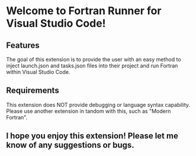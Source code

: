 # Welcome to Fortran Runner for Visual Studio Code!

## Features

The goal of this extension is to provide the user with an easy method to inject launch.json and tasks.json files into their project and run Fortran within Visual Studio Code.

## Requirements

This extension does NOT provide debugging or language syntax capability. Please use another extension in tandom with this, such as "Modern Fortran".

## I hope you enjoy this extension! Please let me know of any suggestions or bugs.
